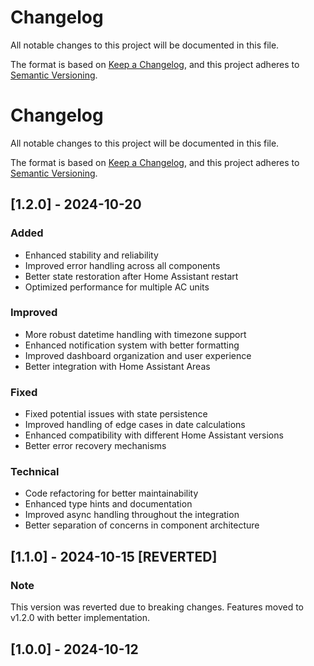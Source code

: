 # Changelog

All notable changes to this project will be documented in this file.

The format is based on [Keep a Changelog](https://keepachangelog.com/en/1.0.0/),
and this project adheres to [Semantic Versioning](https://semver.org/spec/v2.0.0.html).

# Changelog

All notable changes to this project will be documented in this file.

The format is based on [Keep a Changelog](https://keepachangelog.com/en/1.0.0/),
and this project adheres to [Semantic Versioning](https://semver.org/spec/v2.0.0.html).

## [1.2.0] - 2024-10-20

### Added
- Enhanced stability and reliability
- Improved error handling across all components
- Better state restoration after Home Assistant restart
- Optimized performance for multiple AC units

### Improved
- More robust datetime handling with timezone support
- Enhanced notification system with better formatting
- Improved dashboard organization and user experience
- Better integration with Home Assistant Areas

### Fixed
- Fixed potential issues with state persistence
- Improved handling of edge cases in date calculations
- Enhanced compatibility with different Home Assistant versions
- Better error recovery mechanisms

### Technical
- Code refactoring for better maintainability
- Enhanced type hints and documentation
- Improved async handling throughout the integration
- Better separation of concerns in component architecture

## [1.1.0] - 2024-10-15 [REVERTED]

### Note
This version was reverted due to breaking changes. Features moved to v1.2.0 with better implementation.

## [1.0.0] - 2024-10-12